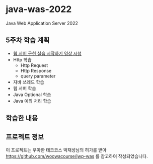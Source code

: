 # java-was-2022
Java Web Application Server 2022

## 5주차 학습 계획
- [웹 서버 구현 실습 시작하기 영상 시청](https://www.youtube.com/watch?v=4kb448OJ7Mw)
- Http 학습
  - Http Request
  - Http Response
  - query parameter
- 자바 쓰레드 학습
- 웹 서버 학습
- Java Optional 학습
- Java 예외 처리 학습

## 학습한 내용


## 프로젝트 정보 

이 프로젝트는 우아한 테크코스 박재성님의 허가를 받아 https://github.com/woowacourse/jwp-was 
를 참고하여 작성되었습니다.
